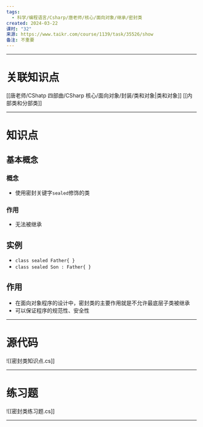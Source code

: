 ```yaml
---
tags:
  - 科学/编程语言/Csharp/唐老师/核心/面向对象/继承/密封类
created: 2024-03-22
课时: "32"
来源: https://www.taikr.com/course/1139/task/35526/show
备注: 不重要
---
```


---
# 关联知识点

[[唐老师/CShatp 四部曲/CSharp 核心/面向对象/封装/类和对象|类和对象]] [[内部类和分部类]]

---
# 知识点

## 基本概念

### 概念

- 使用密封关键字`sealed`修饰的类
### 作用

- 无法被继承
## 实例

- `class sealed Father{ } `
- `class sealed Son : Father{ }`
## 作用

- 在面向对象程序的设计中，密封类的主要作用就是不允许最底层子类被继承
- 可以保证程序的规范性、安全性

---
# 源代码

![[密封类知识点.cs]]

---
# 练习题

![[密封类练习题.cs]]

---


